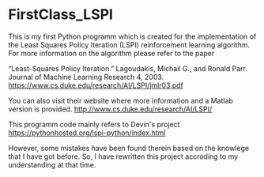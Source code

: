 # FirstClass_LSPI
This is my first Python programm which is created for the implementation of the Least Squares Policy Iteration (LSPI) reinforcement learning algorithm. 
For more information on the algorithm please refer to the paper

“Least-Squares Policy Iteration.”
Lagoudakis, Michail G., and Ronald Parr.
Journal of Machine Learning Research 4, 2003.
https://www.cs.duke.edu/research/AI/LSPI/jmlr03.pdf

You can also visit their website where more information and a Matlab version is provided.
http://www.cs.duke.edu/research/AI/LSPI/

This programm code mainly refers to Devin's project 
https://pythonhosted.org/lspi-python/index.html

However, some mistakes have been found therein based on the knowlege that I have got before. So, I have rewritten this project accroding to my understanding at that time.

